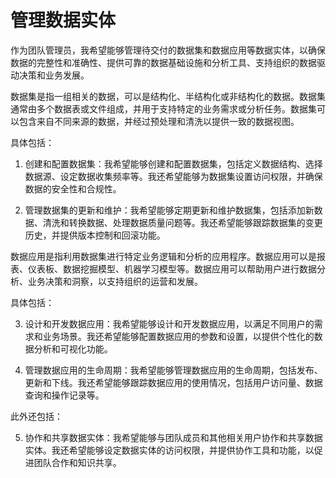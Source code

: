 # 管理数据实体

作为团队管理员，我希望能够管理待交付的数据集和数据应用等数据实体，以确保数据的完整性和准确性、提供可靠的数据基础设施和分析工具、支持组织的数据驱动决策和业务发展。

数据集是指一组相关的数据，可以是结构化、半结构化或非结构化的数据。数据集通常由多个数据表或文件组成，并用于支持特定的业务需求或分析任务。数据集可以包含来自不同来源的数据，并经过预处理和清洗以提供一致的数据视图。

具体包括：

1. 创建和配置数据集：我希望能够创建和配置数据集，包括定义数据结构、选择数据源、设定数据收集频率等。我还希望能够为数据集设置访问权限，并确保数据的安全性和合规性。

2. 管理数据集的更新和维护：我希望能够定期更新和维护数据集，包括添加新数据、清洗和转换数据、处理数据质量问题等。我还希望能够跟踪数据集的变更历史，并提供版本控制和回滚功能。

数据应用是指利用数据集进行特定业务逻辑和分析的应用程序。数据应用可以是报表、仪表板、数据挖掘模型、机器学习模型等。数据应用可以帮助用户进行数据分析、业务决策和洞察，以支持组织的运营和发展。

具体包括：

3. 设计和开发数据应用：我希望能够设计和开发数据应用，以满足不同用户的需求和业务场景。我还希望能够配置数据应用的参数和设置，以提供个性化的数据分析和可视化功能。

4. 管理数据应用的生命周期：我希望能够管理数据应用的生命周期，包括发布、更新和下线。我还希望能够跟踪数据应用的使用情况，包括用户访问量、数据查询和操作记录等。

此外还包括：

5. 协作和共享数据实体：我希望能够与团队成员和其他相关用户协作和共享数据实体。我还希望能够设定数据实体的访问权限，并提供协作工具和功能，以促进团队合作和知识共享。
